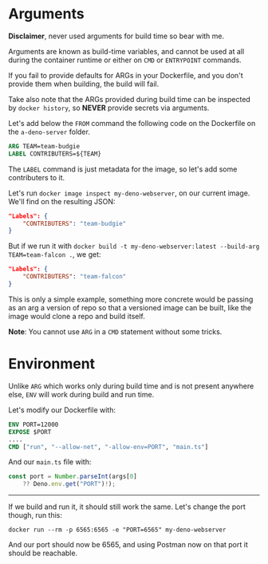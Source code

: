 
# Arguments

**Disclaimer**, never used arguments for build time so bear with me.

Arguments are known as build-time variables, and cannot be used at all during the container runtime or either on `CMD` or `ENTRYPOINT` commands.

If you fail to provide defaults for ARGs in your Dockerfile, and you don't provide them when building, the build will fail.

Take also note that the ARGs provided during build time can be inspected by `docker history`, so **NEVER** provide secrets via arguments.

Let's add below the `FROM` command the following code on the Dockerfile on the `a-deno-server` folder.

````dockerfile
ARG TEAM=team-budgie
LABEL CONTRIBUTERS=${TEAM}
````

The `LABEL` command is just metadata for the image, so let's add some contributers to it.

Let's run `docker image inspect my-deno-webserver`, on our current image. We'll find on the resulting JSON:

````json
"Labels": {
    "CONTRIBUTERS": "team-budgie"
}
````

But if we run it with `docker build -t my-deno-webserver:latest --build-arg TEAM=team-falcon .`, we get:

````json
"Labels": {
    "CONTRIBUTERS": "team-falcon"
}
````

This is only a simple example, something more concrete would be passing as an arg a version of repo so that a versioned image can be built, like the image would clone a repo and build itself.

**Note**: You cannot use `ARG` in a `CMD` statement without some tricks.

# Environment

Unlike `ARG` which works only during build time and is not present anywhere else, `ENV` will work during build and run time.

Let's modify our Dockerfile with:

````dockerfile
ENV PORT=12000
EXPOSE $PORT
....
CMD ["run", "--allow-net", "-allow-env=PORT", "main.ts"]
````

And our `main.ts` file with:

````typescript
const port = Number.parseInt(args[0] 
    ?? Deno.env.get("PORT")!);
````

-----

If we build and run it, it should still work the same. Let's change the port though, run this:

`docker run --rm -p 6565:6565 -e "PORT=6565" my-deno-webserver`

And our port should now be 6565, and using Postman now on that port it should be reachable.
